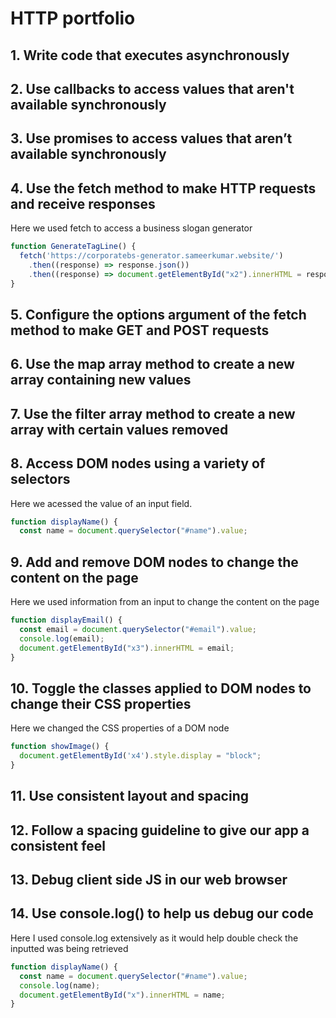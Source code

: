 # HTTP portfolio

## 1. Write code that executes asynchronously


## 2. Use callbacks to access values that aren't available synchronously


## 3. Use promises to access values that aren’t available synchronously


## 4. Use the fetch method to make HTTP requests and receive responses
Here we used fetch to access a business slogan generator
``` js
function GenerateTagLine() {
  fetch('https://corporatebs-generator.sameerkumar.website/')
    .then((response) => response.json())
    .then((response) => document.getElementById("x2").innerHTML = response.phrase)
}
```

## 5. Configure the options argument of the fetch method to make GET and POST requests


## 6. Use the map array method to create a new array containing new values


## 7. Use the filter array method to create a new array with certain values removed

## 8. Access DOM nodes using a variety of selectors
Here we acessed the value of an input field.
``` js
function displayName() {
  const name = document.querySelector("#name").value;
  ```

## 9. Add and remove DOM nodes to change the content on the page
Here we used information from an input to change the content on the page
``` js 
function displayEmail() {
  const email = document.querySelector("#email").value;
  console.log(email);
  document.getElementById("x3").innerHTML = email;
}
```

## 10. Toggle the classes applied to DOM nodes to change their CSS properties
Here we changed the CSS properties of a DOM node
``` js
function showImage() {
  document.getElementById('x4').style.display = "block";
}
```
## 11. Use consistent layout and spacing

## 12. Follow a spacing guideline to give our app a consistent feel

## 13. Debug client side JS in our web browser

## 14. Use console.log() to help us debug our code
Here I used console.log extensively as it would help double check the inputted was being retrieved
``` js
function displayName() {
  const name = document.querySelector("#name").value;
  console.log(name);
  document.getElementById("x").innerHTML = name;
}
```
